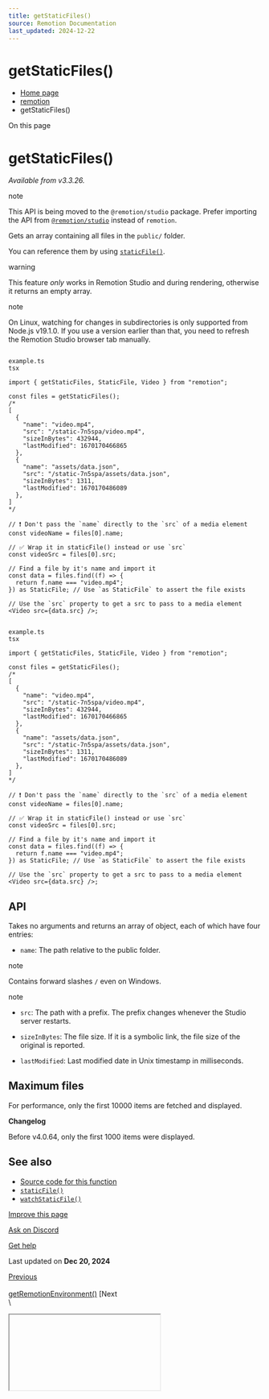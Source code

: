 ```yaml
---
title: getStaticFiles()
source: Remotion Documentation
last_updated: 2024-12-22
---
```


# getStaticFiles()

- [Home page](/)
- [remotion](/docs/remotion)
- getStaticFiles()

On this page

# getStaticFiles()

_Available from v3.3.26._

note

This API is being moved to the `@remotion/studio` package. Prefer importing the API from [`@remotion/studio`](/docs/studio/get-static-files) instead of `remotion`.

Gets an array containing all files in the `public/` folder.

You can reference them by using [`staticFile()`](/docs/staticfile).

warning

This feature _only_ works in Remotion Studio and during rendering, otherwise it returns an empty array.

note

On Linux, watching for changes in subdirectories is only supported from Node.js v19.1.0. If you use a version earlier than that, you need to refresh the Remotion Studio browser tab manually.

```

example.ts
tsx

import { getStaticFiles, StaticFile, Video } from "remotion";

const files = getStaticFiles();
/*
[
  {
    "name": "video.mp4",
    "src": "/static-7n5spa/video.mp4",
    "sizeInBytes": 432944,
    "lastModified": 1670170466865
  },
  {
    "name": "assets/data.json",
    "src": "/static-7n5spa/assets/data.json",
    "sizeInBytes": 1311,
    "lastModified": 1670170486089
  },
]
*/

// ❗ Don't pass the `name` directly to the `src` of a media element
const videoName = files[0].name;

// ✅ Wrap it in staticFile() instead or use `src`
const videoSrc = files[0].src;

// Find a file by it's name and import it
const data = files.find((f) => {
  return f.name === "video.mp4";
}) as StaticFile; // Use `as StaticFile` to assert the file exists

// Use the `src` property to get a src to pass to a media element
<Video src={data.src} />;
```

```

example.ts
tsx

import { getStaticFiles, StaticFile, Video } from "remotion";

const files = getStaticFiles();
/*
[
  {
    "name": "video.mp4",
    "src": "/static-7n5spa/video.mp4",
    "sizeInBytes": 432944,
    "lastModified": 1670170466865
  },
  {
    "name": "assets/data.json",
    "src": "/static-7n5spa/assets/data.json",
    "sizeInBytes": 1311,
    "lastModified": 1670170486089
  },
]
*/

// ❗ Don't pass the `name` directly to the `src` of a media element
const videoName = files[0].name;

// ✅ Wrap it in staticFile() instead or use `src`
const videoSrc = files[0].src;

// Find a file by it's name and import it
const data = files.find((f) => {
  return f.name === "video.mp4";
}) as StaticFile; // Use `as StaticFile` to assert the file exists

// Use the `src` property to get a src to pass to a media element
<Video src={data.src} />;
```

## API [​](\#api "Direct link to API")

Takes no arguments and returns an array of object, each of which have four entries:

- `name`: The path relative to the public folder.


note



Contains forward slashes `/` even on Windows.



note

- `src`: The path with a prefix. The prefix changes whenever the Studio server restarts.

- `sizeInBytes`: The file size. If it is a symbolic link, the file size of the original is reported.

- `lastModified`: Last modified date in Unix timestamp in milliseconds.

## Maximum files [​](\#maximum-files "Direct link to Maximum files")

For performance, only the first 10000 items are fetched and displayed.

**Changelog**

Before v4.0.64, only the first 1000 items were displayed.

## See also [​](\#see-also "Direct link to See also")

- [Source code for this function](https://github.com/remotion-dev/remotion/blob/main/packages/core/src/get-static-files.ts)
- [`staticFile()`](/docs/staticfile)
- [`watchStaticFile()`](/docs/watchstaticfile)

[Improve this page](https://github.com/remotion-dev/remotion/edit/main/packages/docs/docs/get-static-files.mdx)

[Ask on Discord](https://remotion.dev/discord)

[Get help](/docs/get-help)

Last updated on **Dec 20, 2024**

[Previous\
\
getRemotionEnvironment()](/docs/get-remotion-environment) [Next\
\
<IFrame>](/docs/iframe)

- [API](#api)
- [Maximum files](#maximum-files)
- [See also](#see-also)
